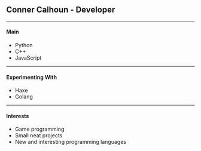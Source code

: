 ## Conner Calhoun - Developer


---
#### Main


- Python
- C++
- JavaScript

---
#### Experimenting With


- Haxe
- Golang

---
#### Interests


- Game programming
- Small neat projects
- New and interesting programming languages
